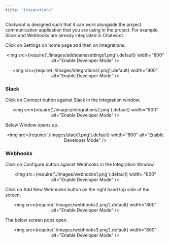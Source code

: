 ```yaml
---
title: "Integrations"
---
```


Chatwoot is designed such that it can work alongside the project communication application that you are using in the project. For example, Slack and Webhooks are already integrated in Chatwoot.

Click on Settings on home page and then on Integrations.

<div align="center">

<img src={require('./images/addteamssettings1.png').default} width="800" alt="Enable Developer Mode" />

</div>

<div align="center">

<img src={require('./images/integrations1.png').default} width="800" alt="Enable Developer Mode" />

</div>

### Slack

Click on Connect button against Slack in the Integration window.

<div align="center">

<img src={require('./images/integrations2.png').default} width="800" alt="Enable Developer Mode" />

</div>

Below Window opens up.

<div align="center">

<img src={require('./images/slack1.png').default} width="800" alt="Enable Developer Mode" />

</div>



### Webhooks

Click on Configure button against Webhooks in the Integration Window.


<div align="center">

<img src={require('./images/webhooks1.png').default} width="800" alt="Enable Developer Mode" />

</div>

Click on Add New Webhooks button on the right hand top side of the screen.

<div align="center">

<img src={require('./images/webhooks2.png').default} width="800" alt="Enable Developer Mode" />

</div>

The below screen pops open.


<div align="center">

<img src={require('./images/webhooks3.png').default} width="800" alt="Enable Developer Mode" />

</div>

